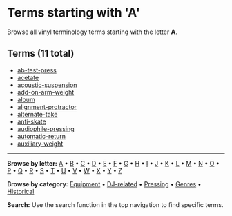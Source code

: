 # Terms starting with 'A'

Browse all vinyl terminology terms starting with the letter **A**.

## Terms (11 total)

- [ab-test-press](../terms/a/ab-test-press.md)
- [acetate](../terms/a/acetate.md)
- [acoustic-suspension](../terms/a/acoustic-suspension.md)
- [add-on-arm-weight](../terms/a/add-on-arm-weight.md)
- [album](../terms/a/album.md)
- [alignment-protractor](../terms/a/alignment-protractor.md)
- [alternate-take](../terms/a/alternate-take.md)
- [anti-skate](../terms/a/anti-skate.md)
- [audiophile-pressing](../terms/a/audiophile-pressing.md)
- [automatic-return](../terms/a/automatic-return.md)
- [auxiliary-weight](../terms/a/auxiliary-weight.md)


---

**Browse by letter:** [A](a.md) • [B](b.md) • [C](c.md) • [D](d.md) • [E](e.md) • [F](f.md) • [G](g.md) • [H](h.md) • [I](i.md) • [J](j.md) • [K](k.md) • [L](l.md) • [M](m.md) • [N](n.md) • [O](o.md) • [P](p.md) • [Q](q.md) • [R](r.md) • [S](s.md) • [T](t.md) • [U](u.md) • [V](v.md) • [W](w.md) • [X](x.md) • [Y](y.md) • [Z](z.md)

**Browse by category:** [Equipment](../tags/equipment.md) • [DJ-related](../tags/dj-related.md) • [Pressing](../tags/pressing.md) • [Genres](../tags/genres.md) • [Historical](../tags/historical.md)

**Search:** Use the search function in the top navigation to find specific terms.

